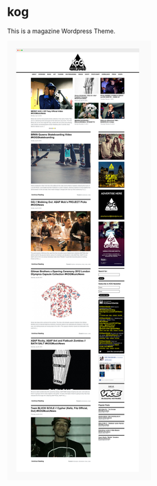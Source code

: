 kog
===

This is a magazine Wordpress Theme.


![kog screenshot](https://raw.githubusercontent.com/gcherubin/kog/master/kog.jpg)


